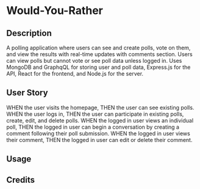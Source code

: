 # Would-You-Rather

## Description

A polling application where users can see and create polls, vote on them, and view the results with real-time 
updates with comments section.
Users can view polls but cannot vote or see poll data unless logged in.
Uses MongoDB and GraphqQL for storing user and poll data, Express.js for the API, React for the frontend, and 
Node.js for the server.

## User Story

WHEN the user visits the homepage,
THEN the user can see existing polls.
WHEN the user logs in,
THEN the user can participate in existing polls, create, edit, and delete polls.
WHEN the logged in user views an individual poll,
THEN the logged in user can begin a conversation by creating a comment following their poll submission.
WHEN the logged in user views their comment,
THEN the logged in user can edit or delete their comment.

## Usage



## Credits